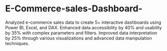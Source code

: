 # E-Commerce-sales-Dashboard-
Analyzed e-commerce sales data to create 5+ interactive dashboards using Power BI, Excel, and DAX. Enhanced data accessibility by 40% and usability by 35% with complex parameters and filters. Improved data interpretation by 25% through various visualizations and advanced data manipulation techniques.
